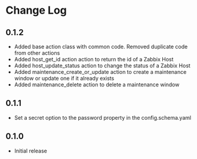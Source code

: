 # Change Log

## 0.1.2

- Added base action class with common code. Removed duplicate code from other actions
- Added host_get_id action action to return the id of a Zabbix Host
- Added host_update_status action to change the status of a Zabbix Host
- Added maintenance_create_or_update action to create a maintenance window or update one if it already exists
- Added maintenance_delete action to delete a maintenance window

## 0.1.1

- Set a secret option to the password property in the config.schema.yaml

## 0.1.0

- Initial release
